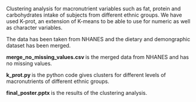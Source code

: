 Clustering analysis for macronutrient variables such as fat, protein and carbohydrates intake of subjects from different ethnic groups. 
We have used K-prot, an extension of K-means to be able to use for numeric as well as character variables. 

The data has been taken from NHANES and the dietary and demongraphic dataset has been merged. 

<b>merge_no_missing_values.csv </b> is the merged data from NHANES and has no missing values. 

<b>k_prot.py </b>is the python code gives clusters for different levels of macronutrients of different ethnic groups. 

<b>final_poster.pptx </b> is the results of the clustering analysis. 


